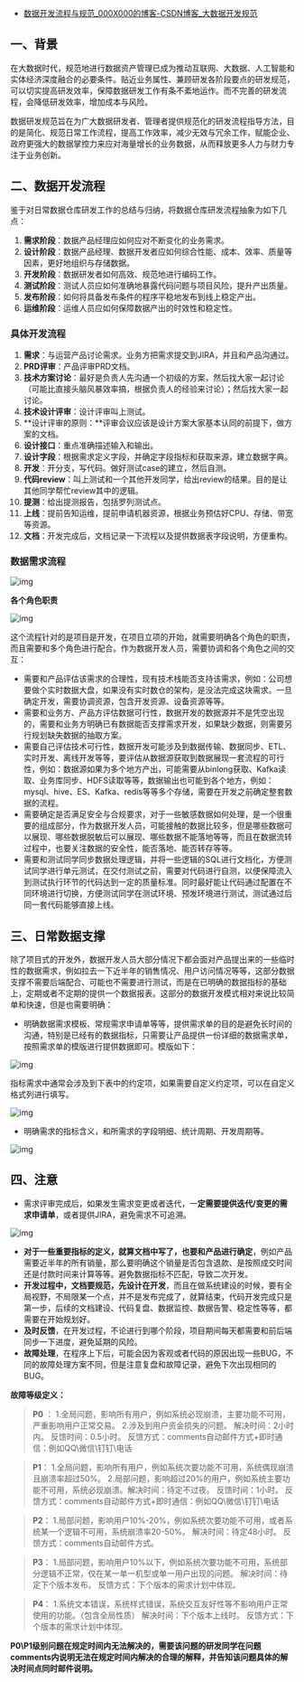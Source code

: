 - [数据开发流程与规范_000X000的博客-CSDN博客_大数据开发规范](https://blog.csdn.net/ytp552200ytp/article/details/125766276?spm=1001.2014.3001.5502)

## 一、背景

在大数据时代，规范地进行数据资产管理已成为推动互联网、大数据、人工智能和实体经济深度融合的必要条件。贴近业务属性、兼顾研发各阶段要点的研发规范，可以切实提高研发效率，保障数据研发工作有条不紊地运作。而不完善的研发流程，会降低研发效率，增加成本与风险。

数据研发规范旨在为广大数据研发者、管理者提供规范化的研发流程指导方法，目的是简化、规范日常工作流程，提高工作效率，减少无效与冗余工作，赋能企业、政府更强大的数据掌控力来应对海量增长的业务数据，从而释放更多人力与财力专注于业务创新。

## 二、数据开发流程

鉴于对日常数据仓库研发工作的总结与归纳，将数据仓库研发流程抽象为如下几点：

1. **需求阶段**：数据产品经理应如何应对不断变化的业务需求。
2. **设计阶段**：数据产品经理、数据开发者应如何综合性能、成本、效率、质量等因素，更好地组织与存储数据。
3. **开发阶段**：数据研发者如何高效、规范地进行编码工作。
4. **测试阶段**：测试人员应如何准确地暴露代码问题与项目风险，提升产出质量。
5. **发布阶段**：如何将具备发布条件的程序平稳地发布到线上稳定产出。
6. **运维阶段**：运维人员应如何保障数据产出的时效性和稳定性。

### 具体开发流程

1. **需求**：与运营产品讨论需求。业务方把需求提交到JIRA，并且和产品沟通过。
2. **PRD评审**：产品评审PRD文档。
3. **技术方案讨论**：最好是负责人先沟通一个初级的方案，然后找大家一起讨论（可能比直接头脑风暴效率搞，根据负责人的经验来讨论）；然后找大家一起讨论。
4. **技术设计评审**：设计评审叫上测试。
5. **设计评审的原则：**评审会议应该是设计方案大家基本认同的前提下，做方案的文档。
6. **设计接口**：重点准确描述输入和输出。
7. **设计字段**：根据需求定义字段，并确定字段指标和获取来源，建立数据字典。
8. **开发**：开分支，写代码。做好测试case的建立，然后自测。
9. **代码review**：叫上测试和一个其他开发同学，给出review的结果。目的是让其他同学帮忙review其中的逻辑。
10. **提测**：给出提测报告，包括罗列测试点。
11. **上线**：提前告知运维，提前申请机器资源，根据业务预估好CPU、存储、带宽等资源。
12. **文档**：开发完成后，文档记录一下流程以及提供数据表字段说明，方便重构。

### 数据需求流程

![img](https://img-blog.csdnimg.cn/a3db4254b5094ea881d586740e8502ac.jpeg)

**各个角色职责**

![img](https://img-blog.csdnimg.cn/b0356e4c191d4888ae397536c5305610.jpeg)

这个流程针对的是项目是开发，在项目立项的开始，就需要明确各个角色的职责，而且需要和多个角色进行配合。作为数据开发人员，需要协调和各个角色之间的交互：

- 需要和产品评估该需求的合理性，现有技术栈能否支持该需求，例如：公司想要做个实时数据大盘，如果没有实时数仓的架构，是没法完成这块需求。一旦确定开发，需要协调资源，包含开发资源、设备资源等等。
- 需要和业务方、产品方评估数据可行性，数据开发的数据源并不是凭空出现的，需要和业务方明确已有数据能否支撑需求开发，如果缺少数据，则需要另行规划缺失数据的抽取方案。
- 需要自己评估技术可行性，数据开发可能涉及到数据传输、数据同步、ETL、实时开发、离线开发等等，要评估从数据源获取到数据展现一套流程的可行性，例如：数据源如果为多个地方产出，可能需要从binlong获取、Kafka读取、业务库同步、HDFS读取等等，数据输出也可能到各个地方，例如：mysql、hive、ES、Kafka、redis等等多个存储，需要在开发之前确定整套数据的流程。
- 需要确定是否满足安全与合规要求，对于一些敏感数据如何处理，是一个很重要的组成部分，作为数据开发人员，可能接触的数据比较多，但是哪些数据可以展现、哪些数据脱敏后可以展现、哪些数据不能落地等等，而且在数据流转过程中，也要关注数据的安全性，能否落地、能否转存等等。
- 需要和测试同学同步数据处理逻辑，并将一些逻辑的SQL进行文档化，方便测试同学进行单元测试，在交付测试之前，需要对代码进行自测，以便保障流入到测试执行环节的代码达到一定的质量标准。同时最好能让代码通过配置在不同环境进行切换，方便测试同学在测试环境、预发环境进行测试，测试通过后同一套代码能够直接上线。

## 三、日常数据支撑

除了项目式的开发外，数据开发人员大部分情况下都会面对产品提出来的一些临时性的数据需求，例如拉去一下近半年的销售情况、用户访问情况等等，这部分数据支撑不需要后端配合、可能也不需要进行测试，而是在已明确的数据指标的基础上，定期或者不定期的提供一个数据报表。这部分的数据开发模式相对来说比较简单和快速，但是也需要明确：

- 明确数据需求模板、常规需求申请单等等，提供需求单的目的是避免长时间的沟通，特别是已经有的数据指标，只需要让产品提供一份详细的数据需求单，按照需求单的模版进行提供数据即可。模版如下：

![img](https://img-blog.csdnimg.cn/efc07b255fb54607b83a8a1f4c2deb51.jpeg)

指标需求中通常会涉及到下表中的约定项，如果需要自定义约定项，可以在自定义格式列进行填写。

![img](https://img-blog.csdnimg.cn/9bd9017626a8467a98a9a06214de220b.jpeg)

- 明确需求的指标含义，和所需求的字段明细、统计周期、开发周期等。

![img](https://img-blog.csdnimg.cn/b284fbb0a6f64e5eb987f0d2b7720e4f.jpeg)

## 四、注意

- 需求评审完成后，如果发生需求变更或者迭代，一**定需要提供迭代/变更的需求申请单**，或者提供JIRA，避免需求不可追溯。

![img](https://img-blog.csdnimg.cn/6c894b66db1d4e169049a98793d2d62a.jpeg)

- **对于一些重要指标的定义，就算文档中写了，也要和产品进行确定**，例如产品需要近半年的所有销量，那么要明确这个销量是否包含退款、是按照成交时间还是付款时间来计算等等。避免数据指标不匹配，导致二次开发。
- **开发过程中，文档要规范，先设计在开发**，而且在做系统建设的时候，要有全局视野，不局限某一个点，并不是发布完成了，就算结束，代码开发完成只是第一步，后续的文档建设、代码复盘、数据监控、数据告警、稳定性等等，都需要在开始规划好。
- **及时反馈**，在开发过程，不论进行到哪个阶段，项目期间每天都需要和前后端同步一下进度，避免延期的风险。
- **故障处理**，在程序上下后，可能会因为客观或者代码的原因出现一些BUG，不同的故障处理方案不同，但是注意复盘和故障记录，避免下次出现相同的BUG。

**故障等级定义：**

> **P0** ：
> 1.全局问题，影响所有用户，例如系统必现崩溃，主要功能不可用，严重影响用户正常交易。
> 2.涉及到用户资金损失的问题。
> 解决时间：2小时内。
> 反馈时间：0.5小时。
> 反馈方式：comments自动邮件方式+即时通信：例如QQ\微信\钉钉\电话

> **P1**：
> 1.全局问题，影响所有用户，例如系统次要功能不可用，系统偶现崩溃且崩溃率超过50%。
> 2.局部问题，影响超过20%的用户，例如系统主要功能不可用，系统必现崩溃。解决时间：待定不过夜。
> 反馈时间：1小时。
> 反馈方式：comments自动邮件方式+即时通信：例如QQ\微信\钉钉\电话

> **P2**：
> 1.局部问题，影响用户10%-20%，例如系统次要功能不可用，或者系统某一个逻辑不可用，系统崩溃率20-50%。
> 解决时间：待定48小时。
> 反馈方式：comments自动邮件方式。

> **P3**：
> 1.局部问题，影响用户10%以下，例如系统次要功能不可用，系统部分逻辑不正常，仅在某一单一机型或单一用户出现的问题。
> 解决时间：待定下个版本发布。
> 反馈方式：下个版本的需求计划中体现。

> **P4**：
> 1.系统文本错误，系统样式错误，系统交互友好性等不影响用户正常使用的功能。（包含全局性质）
> 解决时间：下个版本上线时。
> 反馈方式：下个版本的需求计划中体现。

**P0\P1级别问题在规定时间内无法解决的，需要该问题的研发同学在问题comments内说明无法在规定时间内解决的合理的解释，并告知该问题具体的解决时间点同时邮件说明。**